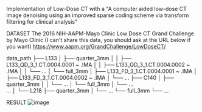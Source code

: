 Implementation of Low-Dose CT with a "A computer aided low-dose CT image denoising using an improved sparse coding scheme via transform filtering for clinical analysis"

DATASET
The 2016 NIH-AAPM-Mayo Clinic Low Dose CT Grand Challenge by Mayo Clinic
(I can't share this data, you should ask at the URL below if you want)
https://www.aapm.org/GrandChallenge/LowDoseCT/

data_path
├── L133
│   ├── quarter_3mm
│   │       ├── L133_QD_3_1.CT.0004.0001 ~ .IMA
│   │       ├── L133_QD_3_1.CT.0004.0002 ~ .IMA
│   │       └── ...
│   └── full_3mm
│           ├── L133_FD_3_1.CT.0004.0001 ~ .IMA
│           ├── L133_FD_3_1.CT.0004.0002 ~ .IMA
│           └── ...
├── C140
│   ├── quarter_3mm
│   │       └── ...
│   └── full_3mm
│           └── ...      
...
│
└── L218
    ├── quarter_3mm
    │       └── ...
    └── full_3mm
            └── ...     

RESULT
![image](https://github.com/user-attachments/assets/02e245ba-de38-443a-bca2-1efa735af02f)


            
